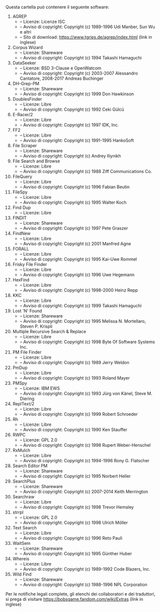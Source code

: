 ﻿Questa cartella può contenere il seguente software:

1. AGREP
   - – Licenze: Licenze ISC
   - – Avviso di copyright: Copyright (c) 1989-1996 Udi Manber, Sun Wu e altri
   - – Sito di download: https://www.tgries.de/agrep/index.html (link in inglese)
2. Corpus Wizard
   - – Licenze: Shareware
   - – Avviso di copyright: Copyright (c) 1994 Takashi Hamaguchi
3. DataSeeker
   - – Licenze: BSD 3-Clause e OpenWatcom
   - – Avviso di copyright: Copyright (c) 2003-2007 Alessandro Cantatore, 2008-2017 Andreas Buchinger
4. DH-Grep-PM
   - – Licenze: Shareware
   - – Avviso di copyright: Copyright (c) 1999 Don Hawkinson
5. DoublesFinder
   - – Licenze: Libre
   - – Avviso di copyright: Copyright (c) 1992 Ceki Gülcü
6. E-Racer/2
   - – Licenze: Libre
   - – Avviso di copyright: Copyright (c) 1997 IDK, Inc.
7. FF2
   - – Licenze: Libre
   - – Avviso di copyright: Copyright (c) 1991-1995 HankoSoft
8. File Scraper
   - – Licenze: Shareware
   - – Avviso di copyright: Copyright (c) Andrey Iliynikh
9. File Search and Browse
   - – Licenze: Libre
   - – Avviso di copyright: Copyright (c) 1988 Ziff Communications Co.
10. FileQuery
    - – Licenze: Libre
    - – Avviso di copyright: Copyright (c) 1996 Fabian Beutin
11. FileSpy
    - – Licenze: Libre
    - – Avviso di copyright: Copyright (c) 1995 Walter Koch
12. Find Dup
    - – Licenze: Libre
13. FINDIT
    - – Licenze: Shareware
    - – Avviso di copyright: Copyright (c) 1997 Pete Graszer
14. FindNew
    - – Licenze: Libre
    - – Avviso di copyright: Copyright (c) 2001 Manfred Agne
15. FORALL
    - – Licenze: Libre
    - – Avviso di copyright: Copyright (c) 1995 Kai-Uwe Rommel
16. Frisky File Finder
    - – Licenze: Libre
    - – Avviso di copyright: Copyright (c) 1996 Uwe Hegemann
17. HexFind
    - – Licenze: Libre
    - – Avviso di copyright: Copyright (c) 1998-2000 Heinz Repp
18. KKC
    - – Licenze: Libre
    - – Avviso di copyright: Copyright (c) 1999 Takashi Hamaguchi
19. Lost 'N' Found
    - – Licenze: Shareware
    - – Avviso di copyright: Copyright (c) 1995 Melissa N. Mortellaro, Steven P. Krispli
20. Multiple Recursive Search & Replace
    - – Licenze: Libre
    - – Avviso di copyright: Copyright (c) 1998 Byte Of Software Systems Inc.
21. PM File Finder
    - – Licenze: Libre
    - – Avviso di copyright: Copyright (c) 1989 Jerry Weldon
22. PmDup
    - – Licenze: Libre
    - – Avviso di copyright: Copyright (c) 1993 Roland Mayer
23. PMSpy
    - – Licenze: IBM EWS
    - – Avviso di copyright: Copyright (c) 1993 Jürg von Känel, Steve M. Diering
24. ReplText/2
    - – Licenze: Libre
    - – Avviso di copyright: Copyright (c) 1999 Robert Schroeder
25. Rh
    - – Licenze: Libre
    - – Avviso di copyright: Copyright (c) 1990 Ken Stauffer
26. RWPC
    - – Licenze: GPL 2.0
    - – Avviso di copyright: Copyright (c) 1998 Rupert Weber-Henschel
27. RxMulch
    - – Licenze: Libre
    - – Avviso di copyright: Copyright (c) 1994-1996 Rony G. Flatscher
28. Search Editor PM
    - – Licenze: Shareware
    - – Avviso di copyright: Copyright (c) 1995 Norbert Heller
29. SearchPlus
    - – Licenze: Shareware
    - – Avviso di copyright: Copyright (c) 2007-2014 Keith Merrington
30. Searchraw
    - – Licenze: Libre
    - – Avviso di copyright: Copyright (c) 1998 Trevor Hemsley
31. strrpl
    - – Licenze: GPL 2.0
    - – Avviso di copyright: Copyright (c) 1998 Ulrich Möller
32. Text Search
    - – Licenze: Libre
    - – Avviso di copyright: Copyright (c) 1996 Reto Pauli
33. WaitSem
    - – Licenze: Shareware
    - – Avviso di copyright: Copyright (c) 1995 Günther Huber
34. Whereis
    - – Licenze: Libre
    - – Avviso di copyright: Copyright (c) 1989-1992 Code Blazers, Inc.
35. Wild Find
    - – Licenze: Shareware
    - – Avviso di copyright: Copyright (c) 1988-1996 NPL Corporation

Per le notifiche legali complete, gli elenchi dei collaboratori e dei traduttori, si prega di visitare https://bobsgame.fandom.com/wiki/Extras (link in inglese)
